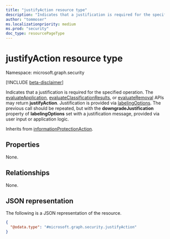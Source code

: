 ```yaml
---
title: "justifyAction resource type"
description: "Indicates that a justification is required for the specified operation."
author: "tommoser"
ms.localizationpriority: medium
ms.prod: "security"
doc_type: resourcePageType
---
```


# justifyAction resource type

Namespace: microsoft.graph.security

[!INCLUDE [beta-disclaimer](../../includes/beta-disclaimer.md)]

Indicates that a justification is required for the specified operation. The [evaluateApplication](../api/security-informationprotection-sensitivitylabel-evaluateapplication.md), [evaluateClassificationResults](../api/security-informationprotection-sensitivitylabel-evaluateclassificationresults.md), or [evaluateRemoval](../api/security-informationprotection-sensitivitylabel-evaluateremoval.md) APIs may return **justifyAction**. Justification is provided via [labelingOptions](../resources/security-labelingoptions.md). The previous call should be repeated, but with the **downgradeJustification** property of **labelingOptions** set with a justification message, provided via user input or application logic.

Inherits from [informationProtectionAction](../resources/security-informationprotectionaction.md).

## Properties

None.

## Relationships
None.

## JSON representation
The following is a JSON representation of the resource.
<!-- {
  "blockType": "resource",
  "@odata.type": "microsoft.graph.security.justifyAction"
}
-->
``` json
{
  "@odata.type": "#microsoft.graph.security.justifyAction"
}
```

